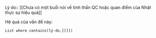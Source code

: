 Lý do:: [[Chưa có một buổi nói về tinh thần QC hoặc quan điểm của Nhật thực sự hiệu quả]]

Hệ quả của vấn đề này:
```dataview
List where contains(lý-do,[[]])
```



 